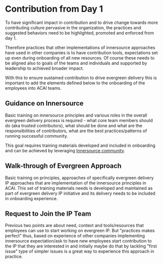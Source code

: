 # Contribution from Day 1

To have significant impact in contribution and to drive change towards more contributing culture pervasive in the organization, the practices and suggested behaviors need to be highlighted, promoted and enforced from day 1.

Therefore practices that other implementations of innersource approaches have used in other companies is to have contribution tools, expectations set up even during onboarding of all new resources. Of course these needs to be aligned also to goals of the teams and individuals and supported by leadership to achieved broader impact.

With this to ensure sustained contribution to drive evergreen delivery this is important to add the elements defined below to the onboarding of the employees into ACAI teams.

## Guidance on Innersource

Basic training on innersource principles and various roles in the overall evergreen delivery process is required - what core team members should do (aka trusted contributors), what should be done and what are the responsibilities of contributors, what are the best practices/patterns of running successful community.

This goal requires training materials developed and included in onboarding and can be achieved by leveraging [Innersource community](innersource-community.md).

## Walk-through of Evergreen Approach

Basic training on principles, approaches of specifically evergreen delivery IP approaches that are implementation of the innersource principles in ACAI. This set of training materials needs is developed and maintained as part of evergreen delivery IP initiative and its delivery needs to be included in onboarding experience.

## Request to Join the IP Team

Previous two points are about need, context and tools/resources that employees can use to start working on evergreen IP. But "practices makes perfect" thus, based on experience of other companies implementing innersource expectation/ask to have new employees start contribution to the IP that they are interested in and initially maybe do that by tackling "first issue" type of simpler issues is a great way to experience this approach in practice.
